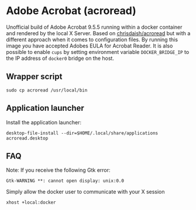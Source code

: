 # Adobe Acrobat (acroread)

Unofficial build of Adobe Acrobat 9.5.5 running within a docker container and
rendered by the local X Server. Based on [chrisdaish/acroread](https://github.com/chrisdaish/docker-acroread)
but with a different approach when it comes to configuration files. By running this image *you* have accepted
Adobes EULA for Acrobat Reader. It is also possible to enable `cups` by setting environment variable `DOCKER_BRIDGE_IP`
to the IP address of `docker0` bridge on the host.

## Wrapper script

```
sudo cp acroread /usr/local/bin
```

## Application launcher

Install the application launcher:

```
desktop-file-install --dir=$HOME/.local/share/applications acroread.desktop
```

## FAQ

Note: If you receive the following Gtk error:

```
Gtk-WARNING **: cannot open display: unix:0.0
```

Simply allow the docker user to communicate with your X session

```
xhost +local:docker
```

